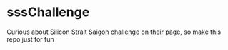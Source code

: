 # sssChallenge
Curious about Silicon Strait Saigon challenge on their page, so make this repo just for fun
